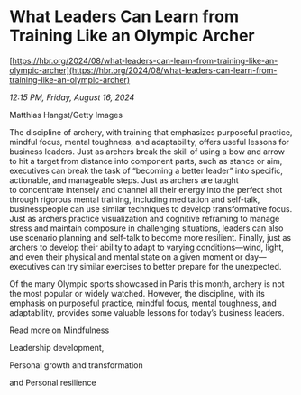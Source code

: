 # What Leaders Can Learn from Training Like an Olympic Archer

[https://hbr.org/2024/08/what-leaders-can-learn-from-training-like-an-olympic-archer](https://hbr.org/2024/08/what-leaders-can-learn-from-training-like-an-olympic-archer)

*12:15 PM, Friday, August 16, 2024*

Matthias Hangst/Getty Images

The discipline of archery, with training that emphasizes purposeful practice, mindful focus, mental toughness, and adaptability, offers useful lessons for business leaders. Just as archers break the skill of using a bow and arrow to hit a target from distance into component parts, such as stance or aim, executives can break the task of “becoming a better leader” into specific, actionable, and manageable steps. Just as archers are taught to concentrate intensely and channel all their energy into the perfect shot through rigorous mental training, including meditation and self-talk, businesspeople can use similar techniques to develop transformative focus. Just as archers practice visualization and cognitive reframing to manage stress and maintain composure in challenging situations, leaders can also use scenario planning and self-talk to become more resilient. Finally, just as archers to develop their ability to adapt to varying conditions—wind, light, and even their physical and mental state on a given moment or day—executives can try similar exercises to better prepare for the unexpected.

Of the many Olympic sports showcased in Paris this month, archery is not the most popular or widely watched. However, the discipline, with its emphasis on purposeful practice, mindful focus, mental toughness, and adaptability, provides some valuable lessons for today’s business leaders.

Read more on Mindfulness

Leadership development,

Personal growth and transformation

and Personal resilience

